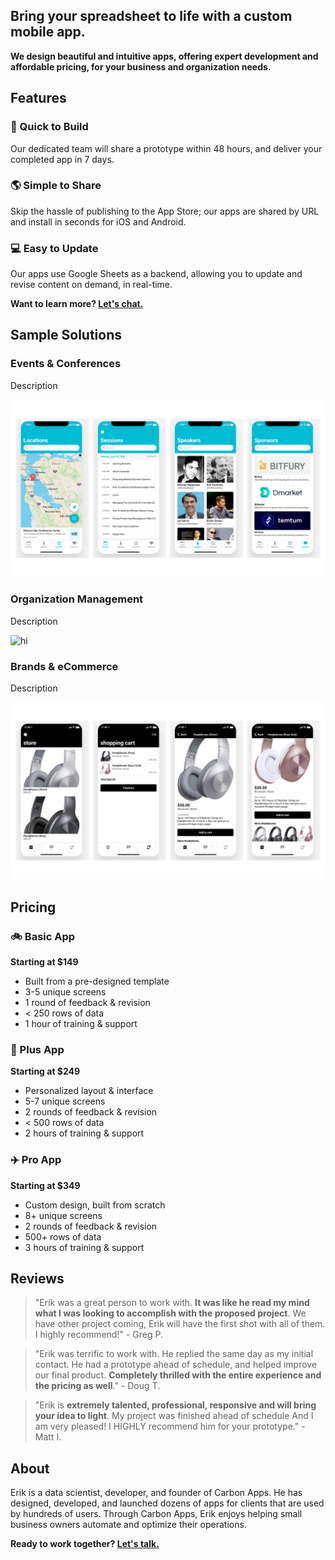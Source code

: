 ## Bring your spreadsheet to life with a custom mobile app. 
**We design beautiful and intuitive apps, offering expert development and affordable pricing, for your business and organization needs.**

## Features

### :rocket: Quick to Build
Our dedicated team will share a prototype within 48 hours, and deliver your completed app in 7 days.

### :earth_americas: Simple to Share
Skip the hassle of publishing to the App Store; our apps are shared by URL and install in seconds for iOS and Android.

### :computer: Easy to Update
Our apps use Google Sheets as a backend, allowing you to update and revise content on demand, in real-time.

**Want to learn more? [Let's chat.](https://forms.gle/QJAyyBAPcWvNzi5u9)**

## Sample Solutions

### Events & Conferences

Description

<img src="images/solution_1.png" alt="hi" class="inline"/>

### Organization Management

Description

<img src="images/solution_2.png" alt="hi" class="inline"/>

### Brands & eCommerce

Description

<img src="images/solution_3.png" alt="hi" class="inline"/>

## Pricing

### :bike: Basic App
**Starting at $149**
- Built from a pre-designed template
- 3-5 unique screens
- 1 round of feedback & revision
- < 250 rows of data
- 1 hour of training & support

### :car: Plus App
**Starting at $249**
- Personalized layout & interface
- 5-7 unique screens
- 2 rounds of feedback & revision
- < 500 rows of data
- 2 hours of training & support

### :airplane: Pro App
**Starting at $349**
- Custom design, built from scratch
- 8+ unique screens
- 2 rounds of feedback & revision
- 500+ rows of data
- 3 hours of training & support

## Reviews

> "Erik was a great person to work with. **It was like he read my mind what I was looking to accomplish with the proposed project**. We have other project coming, Erik will have the first shot with all of them. I highly recommend!" - Greg P.

> "Erik was terrific to work with. He replied the same day as my initial contact. He had a prototype ahead of schedule, and  helped improve our final product. **Completely thrilled with the entire experience and the pricing as well**." - Doug T.

> "Erik is **extremely talented, professional, responsive and will bring your idea to light**. My project was finished ahead of schedule And I am very pleased! I HIGHLY recommend him for your prototype." - Matt I.

## About

Erik is a data scientist, developer, and founder of Carbon Apps. He has designed, developed, and launched dozens of apps for clients that are used by hundreds of users. Through Carbon Apps, Erik enjoys helping small business owners automate and optimize their operations.

**Ready to work together? [Let's talk.](https://forms.gle/QJAyyBAPcWvNzi5u9)**
